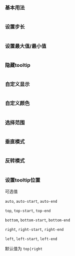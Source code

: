 ### 基本用法

```vue demo src="../../examples/slider/base.vue"
```

### 设置步长

```vue demo src="../../examples/slider/step.vue"
```

### 设置最大值/最小值

```vue demo src="../../examples/slider/scope.vue"
```


### 隐藏tooltip

```vue demo src="../../examples/slider/tooltip.vue"
```


### 自定义显示

```vue demo src="../../examples/slider/formatter.vue"
```

### 自定义颜色

```vue demo src="../../examples/slider/custom.vue"
```

### 选择范围

```vue demo src="../../examples/slider/range.vue"
```

### 垂直模式

```vue demo src="../../examples/slider/vertical.vue"
```

### 反转模式

```vue demo src="../../examples/slider/reverse.vue"
```

### 设置tooltip位置

可选值

`auto`, `auto-start`, `auto-end`

`top`, `top-start`, `top-end`

`bottom`, `bottom-start`, `bottom-end`

`right`, `right-start`, `right-end`

`left`, `left-start`, `left-end`

默认值为 `top|right`

```vue demo src="../../examples/slider/placement.vue"
```